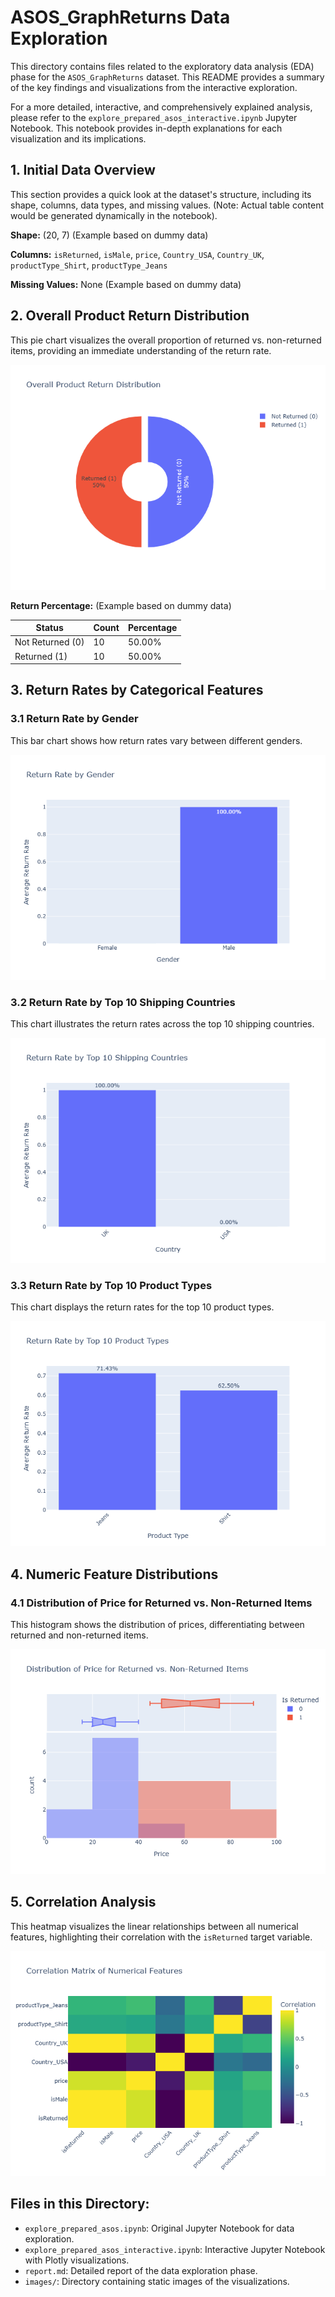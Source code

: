 # ASOS_GraphReturns Data Exploration

This directory contains files related to the exploratory data analysis (EDA) phase for the `ASOS_GraphReturns` dataset. This README provides a summary of the key findings and visualizations from the interactive exploration.

For a more detailed, interactive, and comprehensively explained analysis, please refer to the `explore_prepared_asos_interactive.ipynb` Jupyter Notebook. This notebook provides in-depth explanations for each visualization and its implications.

## 1. Initial Data Overview

This section provides a quick look at the dataset's structure, including its shape, columns, data types, and missing values. (Note: Actual table content would be generated dynamically in the notebook).

**Shape:** (20, 7) (Example based on dummy data)

**Columns:** `isReturned`, `isMale`, `price`, `Country_USA`, `Country_UK`, `productType_Shirt`, `productType_Jeans`

**Missing Values:** None (Example based on dummy data)

## 2. Overall Product Return Distribution

This pie chart visualizes the overall proportion of returned vs. non-returned items, providing an immediate understanding of the return rate.

![Overall Product Return Distribution](images/return_distribution.png)

**Return Percentage:** (Example based on dummy data)

| Status         | Count | Percentage |
|----------------|-------|------------|
| Not Returned (0) | 10    | 50.00%     |
| Returned (1)   | 10    | 50.00%     |

## 3. Return Rates by Categorical Features

### 3.1 Return Rate by Gender

This bar chart shows how return rates vary between different genders.

![Return Rate by Gender](images/gender_return_rate.png)

### 3.2 Return Rate by Top 10 Shipping Countries

This chart illustrates the return rates across the top 10 shipping countries.

![Return Rate by Top 10 Shipping Countries](images/country_return_rate.png)

### 3.3 Return Rate by Top 10 Product Types

This chart displays the return rates for the top 10 product types.

![Return Rate by Top 10 Product Types](images/product_type_return_rate.png)

## 4. Numeric Feature Distributions

### 4.1 Distribution of Price for Returned vs. Non-Returned Items

This histogram shows the distribution of prices, differentiating between returned and non-returned items.

![Distribution of Price for Returned vs. Non-Returned Items](images/price_distribution.png)

## 5. Correlation Analysis

This heatmap visualizes the linear relationships between all numerical features, highlighting their correlation with the `isReturned` target variable.

![Correlation Matrix of Numerical Features](images/correlation_matrix.png)

## Files in this Directory:
- `explore_prepared_asos.ipynb`: Original Jupyter Notebook for data exploration.
- `explore_prepared_asos_interactive.ipynb`: Interactive Jupyter Notebook with Plotly visualizations.
- `report.md`: Detailed report of the data exploration phase.
- `images/`: Directory containing static images of the visualizations.